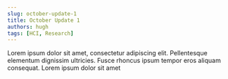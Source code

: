 ```yaml
---
slug: october-update-1
title: October Update 1
authors: hugh
tags: [HCI, Research]
---
```


Lorem ipsum dolor sit amet, consectetur adipiscing elit. Pellentesque elementum dignissim ultricies. Fusce rhoncus ipsum tempor eros aliquam consequat. Lorem ipsum dolor sit amet
